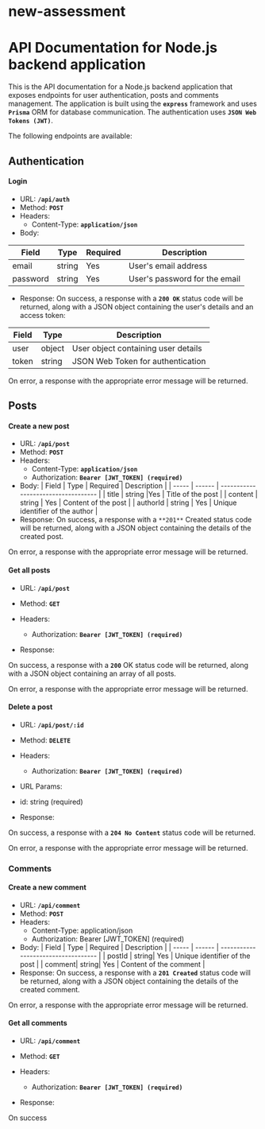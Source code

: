 # new-assessment

# API Documentation for Node.js backend application

This is the API documentation for a Node.js backend application that exposes endpoints for user authentication, posts and comments management. The application is built using the **`express`** framework and uses **`Prisma`** ORM for database communication. The authentication uses **`JSON Web Tokens (JWT)`**.

The following endpoints are available:

## Authentication

#### Login

- URL: **`/api/auth`**
- Method: **`POST`**
- Headers:
  - Content-Type: **`application/json`**
- Body:

| Field    | Type   | Required | Description                   |
| -------- | ------ | -------- | ----------------------------- |
| email    | string | Yes      | User's email address          |
| password | string | Yes      | User's password for the email |

- Response:
  On success, a response with a **`200 OK`** status code will be returned, along with a JSON object containing the user's details and an access token:

| Field | Type   | Description                         |
| ----- | ------ | ----------------------------------- |
| user  | object | User object containing user details |
| token | string | JSON Web Token for authentication   |

On error, a response with the appropriate error message will be returned.

## Posts

#### Create a new post

- URL: **`/api/post`**
- Method: **`POST`**
- Headers:
  - Content-Type: **`application/json`**
  - Authorization: **`Bearer [JWT_TOKEN] (required)`**
- Body:
  | Field | Type | Required | Description |
  | ----- | ------ | ----------------------------------- |
  | title | string |Yes | Title of the post |
  | content | string | Yes | Content of the post |
  | authorId | string | Yes | Unique identifier of the author |
- Response:
  On success, a response with a `**201**` Created status code will be returned, along with a JSON object containing the details of the created post.

On error, a response with the appropriate error message will be returned.

#### Get all posts

- URL: **`/api/post`**

- Method: **`GET`**

- Headers:

  - Authorization: **`Bearer [JWT_TOKEN] (required)`**

- Response:

On success, a response with a **`200`** OK status code will be returned, along with a JSON object containing an array of all posts.

On error, a response with the appropriate error message will be returned.

#### Delete a post

- URL: **`/api/post/:id`**

- Method: **`DELETE`**

- Headers:

  - Authorization: **`Bearer [JWT_TOKEN] (required)`**

- URL Params:

- id: string (required)
- Response:

On success, a response with a **`204 No Content`** status code will be returned.

On error, a response with the appropriate error message will be returned.

### Comments

#### Create a new comment

- URL: **`/api/comment`**
- Method: **`POST`**
- Headers:
  - Content-Type: application/json
  - Authorization: Bearer [JWT_TOKEN] (required)
- Body:
  | Field | Type | Required | Description |
  | ----- | ------ | ----------------------------------- |
  | postId | string| Yes | Unique identifier of the post |
  | comment| string| Yes | Content of the comment |
- Response:
  On success, a response with a **`201 Created`** status code will be returned, along with a JSON object containing the details of the created comment.

On error, a response with the appropriate error message will be returned.

#### Get all comments

- URL: **`/api/comment`**

- Method: **`GET`**

- Headers:

  - Authorization: **`Bearer [JWT_TOKEN] (required)`**

- Response:

On success
